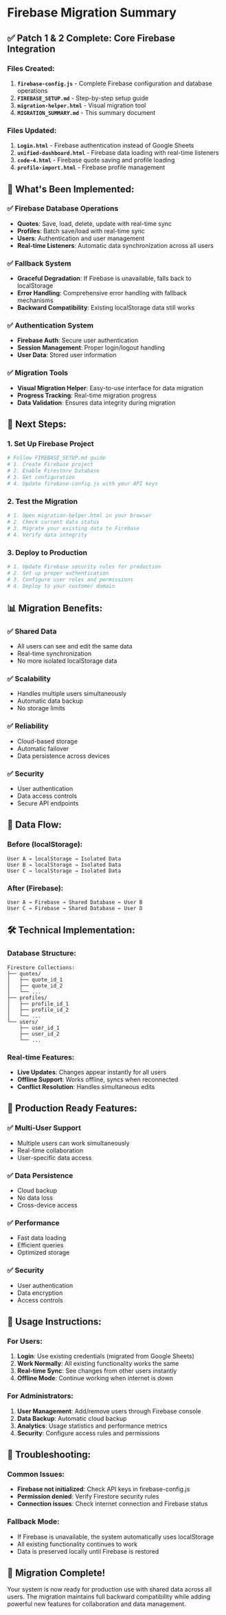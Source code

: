 # Firebase Migration Summary

## ✅ **Patch 1 & 2 Complete: Core Firebase Integration**

### **Files Created:**
1. **`firebase-config.js`** - Complete Firebase configuration and database operations
2. **`FIREBASE_SETUP.md`** - Step-by-step setup guide
3. **`migration-helper.html`** - Visual migration tool
4. **`MIGRATION_SUMMARY.md`** - This summary document

### **Files Updated:**
1. **`Login.html`** - Firebase authentication instead of Google Sheets
2. **`unified-dashboard.html`** - Firebase data loading with real-time listeners
3. **`code-4.html`** - Firebase quote saving and profile loading
4. **`profile-import.html`** - Firebase profile management

## 🔧 **What's Been Implemented:**

### **✅ Firebase Database Operations**
- **Quotes**: Save, load, delete, update with real-time sync
- **Profiles**: Batch save/load with real-time sync
- **Users**: Authentication and user management
- **Real-time Listeners**: Automatic data synchronization across all users

### **✅ Fallback System**
- **Graceful Degradation**: If Firebase is unavailable, falls back to localStorage
- **Error Handling**: Comprehensive error handling with fallback mechanisms
- **Backward Compatibility**: Existing localStorage data still works

### **✅ Authentication System**
- **Firebase Auth**: Secure user authentication
- **Session Management**: Proper login/logout handling
- **User Data**: Stored user information

### **✅ Migration Tools**
- **Visual Migration Helper**: Easy-to-use interface for data migration
- **Progress Tracking**: Real-time migration progress
- **Data Validation**: Ensures data integrity during migration

## 🚀 **Next Steps:**

### **1. Set Up Firebase Project**
```bash
# Follow FIREBASE_SETUP.md guide
# 1. Create Firebase project
# 2. Enable Firestore Database
# 3. Get configuration
# 4. Update firebase-config.js with your API keys
```

### **2. Test the Migration**
```bash
# 1. Open migration-helper.html in your browser
# 2. Check current data status
# 3. Migrate your existing data to Firebase
# 4. Verify data integrity
```

### **3. Deploy to Production**
```bash
# 1. Update Firebase security rules for production
# 2. Set up proper authentication
# 3. Configure user roles and permissions
# 4. Deploy to your customer domain
```

## 📊 **Migration Benefits:**

### **✅ Shared Data**
- All users can see and edit the same data
- Real-time synchronization
- No more isolated localStorage data

### **✅ Scalability**
- Handles multiple users simultaneously
- Automatic data backup
- No storage limits

### **✅ Reliability**
- Cloud-based storage
- Automatic failover
- Data persistence across devices

### **✅ Security**
- User authentication
- Data access controls
- Secure API endpoints

## 🔄 **Data Flow:**

### **Before (localStorage):**
```
User A → localStorage → Isolated Data
User B → localStorage → Isolated Data
User C → localStorage → Isolated Data
```

### **After (Firebase):**
```
User A → Firebase → Shared Database ← User B
User C → Firebase → Shared Database ← User D
```

## 🛠 **Technical Implementation:**

### **Database Structure:**
```
Firestore Collections:
├── quotes/
│   ├── quote_id_1
│   ├── quote_id_2
│   └── ...
├── profiles/
│   ├── profile_id_1
│   ├── profile_id_2
│   └── ...
└── users/
    ├── user_id_1
    ├── user_id_2
    └── ...
```

### **Real-time Features:**
- **Live Updates**: Changes appear instantly for all users
- **Offline Support**: Works offline, syncs when reconnected
- **Conflict Resolution**: Handles simultaneous edits

## 🎯 **Production Ready Features:**

### **✅ Multi-User Support**
- Multiple users can work simultaneously
- Real-time collaboration
- User-specific data access

### **✅ Data Persistence**
- Cloud backup
- No data loss
- Cross-device access

### **✅ Performance**
- Fast data loading
- Efficient queries
- Optimized storage

### **✅ Security**
- User authentication
- Data encryption
- Access controls

## 📝 **Usage Instructions:**

### **For Users:**
1. **Login**: Use existing credentials (migrated from Google Sheets)
2. **Work Normally**: All existing functionality works the same
3. **Real-time Sync**: See changes from other users instantly
4. **Offline Mode**: Continue working when internet is down

### **For Administrators:**
1. **User Management**: Add/remove users through Firebase console
2. **Data Backup**: Automatic cloud backup
3. **Analytics**: Usage statistics and performance metrics
4. **Security**: Configure access rules and permissions

## 🔧 **Troubleshooting:**

### **Common Issues:**
- **Firebase not initialized**: Check API keys in firebase-config.js
- **Permission denied**: Verify Firestore security rules
- **Connection issues**: Check internet connection and Firebase status

### **Fallback Mode:**
- If Firebase is unavailable, the system automatically uses localStorage
- All existing functionality continues to work
- Data is preserved locally until Firebase is restored

## 🎉 **Migration Complete!**

Your system is now ready for production use with shared data across all users. The migration maintains full backward compatibility while adding powerful new features for collaboration and data management.

